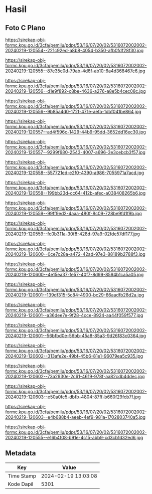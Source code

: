 # Hasil

## Foto C Plano

https://sirekap-obj-formc.kpu.go.id/3cfa/pemilu/pdpr/53/16/07/20/02/5316072002002-20240219-120554--221c92ed-a8b8-4054-b350-afb0fdf28f30.jpg

https://sirekap-obj-formc.kpu.go.id/3cfa/pemilu/pdpr/53/16/07/20/02/5316072002002-20240219-120555--87e35c0d-79ab-4d6f-ab10-6a4d368467c6.jpg

https://sirekap-obj-formc.kpu.go.id/3cfa/pemilu/pdpr/53/16/07/20/02/5316072002002-20240219-120556--d1e9f892-c8be-4636-a276-a8e5b4cec08c.jpg

https://sirekap-obj-formc.kpu.go.id/3cfa/pemilu/pdpr/53/16/07/20/02/5316072002002-20240219-120556--9b85a4d0-172f-471e-aefa-1dbf041be864.jpg

https://sirekap-obj-formc.kpu.go.id/3cfa/pemilu/pdpr/53/16/07/20/02/5316072002002-20240219-120557--ad4f596c-1429-44b9-95dd-3652dd16ec30.jpg

https://sirekap-obj-formc.kpu.go.id/3cfa/pemilu/pdpr/53/16/07/20/02/5316072002002-20240219-120557--9299f680-2543-4007-a696-3e3cebcb3f57.jpg

https://sirekap-obj-formc.kpu.go.id/3cfa/pemilu/pdpr/53/16/07/20/02/5316072002002-20240219-120558--557721ed-e2f0-4390-a986-7055971a7acd.jpg

https://sirekap-obj-formc.kpu.go.id/3cfa/pemilu/pdpr/53/16/07/20/02/5316072002002-20240219-120558--199bb23d-cc64-412b-afec-a038408265b6.jpg

https://sirekap-obj-formc.kpu.go.id/3cfa/pemilu/pdpr/53/16/07/20/02/5316072002002-20240219-120559--99ff9ed2-4aaa-480f-8c09-728be9fd1f9b.jpg

https://sirekap-obj-formc.kpu.go.id/3cfa/pemilu/pdpr/53/16/07/20/02/5316072002002-20240219-120559--fc0b311a-30f8-428d-97a9-02fde57df177.jpg

https://sirekap-obj-formc.kpu.go.id/3cfa/pemilu/pdpr/53/16/07/20/02/5316072002002-20240219-120600--0ce7c28a-a472-42ad-97e3-88189b2788f3.jpg

https://sirekap-obj-formc.kpu.go.id/3cfa/pemilu/pdpr/53/16/07/20/02/5316072002002-20240219-120600--4e15ea37-fe57-40f7-8d99-8594b1ca5a05.jpg

https://sirekap-obj-formc.kpu.go.id/3cfa/pemilu/pdpr/53/16/07/20/02/5316072002002-20240219-120601--139df315-5c84-4900-bc29-66aadfb28d2a.jpg

https://sirekap-obj-formc.kpu.go.id/3cfa/pemilu/pdpr/53/16/07/20/02/5316072002002-20240219-120601--a36dee7e-9f28-4cce-8924-aa44f059f577.jpg

https://sirekap-obj-formc.kpu.go.id/3cfa/pemilu/pdpr/53/16/07/20/02/5316072002002-20240219-120601--56bfbd0e-56bb-45a8-85a3-9d26f83c0364.jpg

https://sirekap-obj-formc.kpu.go.id/3cfa/pemilu/pdpr/53/16/07/20/02/5316072002002-20240219-120602--313afe2e-49bf-45b6-81e1-96079ea5c935.jpg

https://sirekap-obj-formc.kpu.go.id/3cfa/pemilu/pdpr/53/16/07/20/02/5316072002002-20240219-120602--73a2930e-2c61-4619-978f-aa82cdb4ddec.jpg

https://sirekap-obj-formc.kpu.go.id/3cfa/pemilu/pdpr/53/16/07/20/02/5316072002002-20240219-120603--e50a0fc5-dbfb-4804-87ff-b660f29fcb7f.jpg

https://sirekap-obj-formc.kpu.go.id/3cfa/pemilu/pdpr/53/16/07/20/02/5316072002002-20240219-120603--e4b688b4-aeeb-4ef9-981a-1702803740a5.jpg

https://sirekap-obj-formc.kpu.go.id/3cfa/pemilu/pdpr/53/16/07/20/02/5316072002002-20240219-120555--e16b4f08-b91e-4c15-abb9-cd3cb1d32ed6.jpg


## Metadata

| Key        | Value               |
| ---------- | ------------------- |
| Time Stamp | 2024-02-19 13:03:08 |
| Kode Dapil | 5301                |



